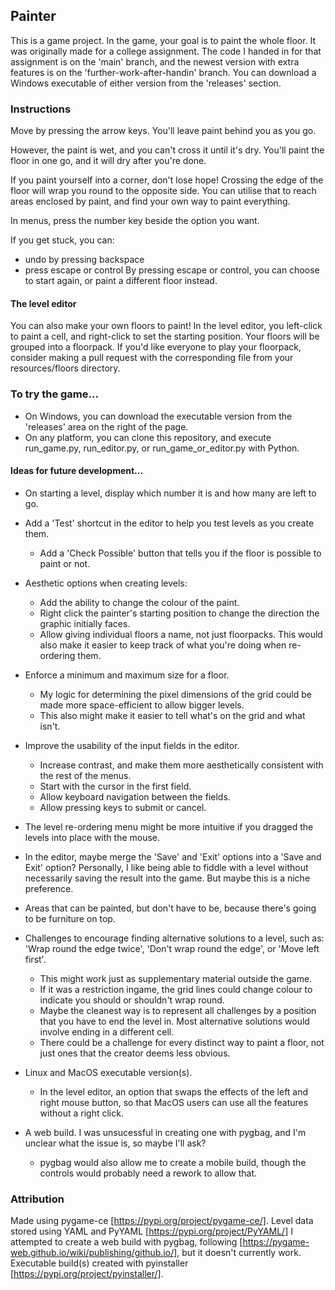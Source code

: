 ## Painter
This is a game project. In the game, your goal is to paint the whole floor. 
It was originally made for a college assignment. 
The code I handed in for that assignment is on the 'main' branch,
and the newest version with extra features is on the 'further-work-after-handin' branch.
You can download a Windows executable of either version from the 'releases' section.

### Instructions
Move by pressing the arrow keys. You'll leave paint behind you as you go. 

However, the paint is wet, and you can't cross it until it's dry. You'll paint the floor in one go, and it will dry after you're done. 

If you paint yourself into a corner, don't lose hope! Crossing the edge of the floor will wrap you round to the opposite side.
You can utilise that to reach areas enclosed by paint, and find your own way to paint everything.

In menus, press the number key beside the option you want.

If you get stuck, you can:
- undo by pressing backspace
- press escape or control
By pressing escape or control, you can choose to start again, or paint a different floor instead.

#### The level editor
You can also make your own floors to paint! In the level editor, you left-click to paint a cell, and right-click to set the starting position.
Your floors will be grouped into a floorpack. If you'd like everyone to play your floorpack, consider making a pull request with the corresponding file from your resources/floors directory.

### To try the game...
- On Windows, you can download the executable version from the 'releases' area on the right of the page.
- On any platform, you can clone this repository, and execute run_game.py, run_editor.py, or run_game_or_editor.py with Python.

#### Ideas for future development...
- On starting a level, display which number it is and how many are left to go.

- Add a 'Test' shortcut in the editor to help you test levels as you create them.
  - Add a 'Check Possible' button that tells you if the floor is possible to paint or not.

- Aesthetic options when creating levels:
  - Add the ability to change the colour of the paint.
  - Right click the painter's starting position to change the direction the graphic initially faces.
  - Allow giving individual floors a name, not just floorpacks. This would also make it easier to keep track of what you're doing when re-ordering them.

- Enforce a minimum and maximum size for a floor.
  - My logic for determining the pixel dimensions of the grid could be made more space-efficient to allow bigger levels.
  - This also might make it easier to tell what's on the grid and what isn't.

- Improve the usability of the input fields in the editor.
  - Increase contrast, and make them more aesthetically consistent with the rest of the menus.
  - Start with the cursor in the first field.
  - Allow keyboard navigation between the fields.
  - Allow pressing keys to submit or cancel.

- The level re-ordering menu might be more intuitive if you dragged the levels into place with the mouse.

- In the editor, maybe merge the 'Save' and 'Exit' options into a 'Save and Exit' option? Personally, I like being able to fiddle with a level without necessarily saving the result into the game. But maybe this is a niche preference.

- Areas that can be painted, but don't have to be, because there's going to be furniture on top.

- Challenges to encourage finding alternative solutions to a level, such as: 'Wrap round the edge twice', 'Don't wrap round the edge', or 'Move left first'.
  - This might work just as supplementary material outside the game.
  - If it was a restriction ingame, the grid lines could change colour to indicate you should or shouldn't wrap round.
  - Maybe the cleanest way is to represent all challenges by a position that you have to end the level in. Most alternative solutions would involve ending in a different cell.
  - There could be a challenge for every distinct way to paint a floor, not just ones that the creator deems less obvious.

- Linux and MacOS executable version(s).
  - In the level editor, an option that swaps the effects of the left and right mouse button, so that MacOS users can use all the features without a right click.

- A web build. I was unsucessful in creating one with pygbag, and I'm unclear what the issue is, so maybe I'll ask?
  - pygbag would also allow me to create a mobile build, though the controls would probably need a rework to allow that.

### Attribution
Made using pygame-ce [https://pypi.org/project/pygame-ce/].
Level data stored using YAML and PyYAML [https://pypi.org/project/PyYAML/]
I attempted to create a web build with pygbag,
following [https://pygame-web.github.io/wiki/publishing/github.io/],
but it doesn't currently work.
Executable build(s) created with pyinstaller [https://pypi.org/project/pyinstaller/].